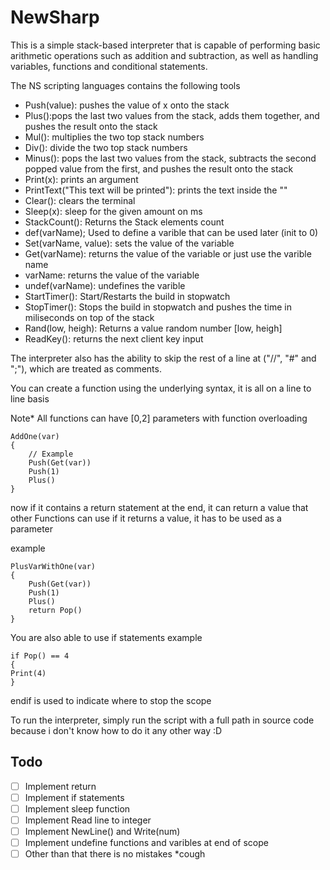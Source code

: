 # NewSharp
This is a simple stack-based interpreter that is capable of performing basic arithmetic operations such as addition and subtraction, as well as handling variables, functions and conditional statements.

The NS scripting languages contains the following tools

- Push(value): pushes the value of x onto the stack
- Plus():pops the last two values from the stack, adds them together, and pushes the result onto the stack
- Mul(): multiplies the two top stack numbers
- Div(): divide the two top stack numbers
- Minus(): pops the last two values from the stack, subtracts the second popped value from the first, and pushes the result onto the stack
- Print(x): prints an argument
- PrintText("This text will be printed"): prints the text inside the ""
- Clear(): clears the terminal
- Sleep(x): sleep for the given amount on ms
- StackCount(): Returns the Stack elements count
- def(varName); Used to define a varible that can be used later (init to 0)
- Set(varName, value): sets the value of the variable
- Get(varName): returns the value of the variable or just use the varible name
- varName: returns the value of the variable
- undef(varName): undefines the varible 
- StartTimer(): Start/Restarts the build in stopwatch
- StopTimer(): Stops the build in stopwatch and pushes the time in miliseconds on top of the stack
- Rand(low, heigh): Returns a value random number [low, heigh] 
- ReadKey(): returns the next client key input

The interpreter also has the ability to skip the rest of a line at ("//", "#" and ";"), which are treated as comments.

You can create a function using the underlying syntax, it is all on a line to line basis

Note* All functions can have [0,2] parameters with function overloading

```
AddOne(var)
{
    // Example
    Push(Get(var))
    Push(1)
    Plus()
}
```

now if it contains a return statement at the end, it can return a value that other Functions can use
if it returns a value, it has to be used as a parameter

example
```
PlusVarWithOne(var)
{
    Push(Get(var))   
    Push(1)
    Plus()
    return Pop()
}
```

You are also able to use if statements
example

```
if Pop() == 4
{
Print(4)
}
```

endif is used to indicate where to stop the scope

To run the interpreter, simply run the script with a full path in source code because i don't know how to do it any other way :D



## Todo
- [ ] Implement return
- [ ] Implement if statements
- [ ] Implement sleep function
- [ ] Implement Read line to integer
- [ ] Implement NewLine() and Write(num)
- [ ] Implement undefine functions and varibles at end of scope
- [ ] Other than that there is no mistakes *cough
